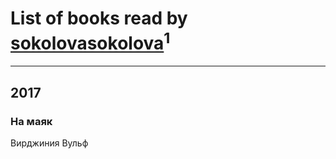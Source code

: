 # List of books read by [sokolovasokolova](https://www.facebook.com/app_scoped_user_id/1477128102351730/)<sup>1</sup>
---

## 2017

### На маяк
Вирджиния Вульф



